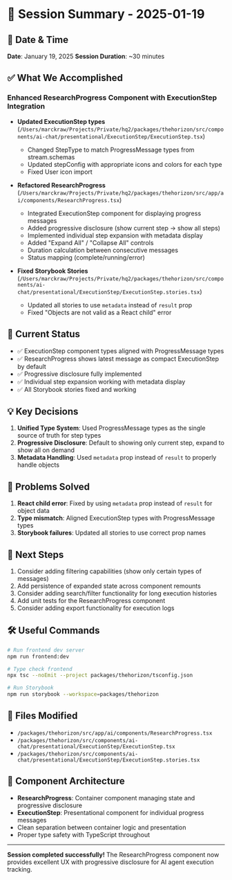 # 📝 Session Summary - 2025-01-19

## 📅 Date & Time
**Date**: January 19, 2025
**Session Duration**: ~30 minutes

## ✅ What We Accomplished

### Enhanced ResearchProgress Component with ExecutionStep Integration
- **Updated ExecutionStep types** (`/Users/marckraw/Projects/Private/hq2/packages/thehorizon/src/components/ai-chat/presentational/ExecutionStep/ExecutionStep.tsx`)
  - Changed StepType to match ProgressMessage types from stream.schemas
  - Updated stepConfig with appropriate icons and colors for each type
  - Fixed User icon import

- **Refactored ResearchProgress** (`/Users/marckraw/Projects/Private/hq2/packages/thehorizon/src/app/ai/components/ResearchProgress.tsx`)
  - Integrated ExecutionStep component for displaying progress messages
  - Added progressive disclosure (show current step → show all steps)
  - Implemented individual step expansion with metadata display
  - Added "Expand All" / "Collapse All" controls
  - Duration calculation between consecutive messages
  - Status mapping (complete/running/error)

- **Fixed Storybook Stories** (`/Users/marckraw/Projects/Private/hq2/packages/thehorizon/src/components/ai-chat/presentational/ExecutionStep/ExecutionStep.stories.tsx`)
  - Updated all stories to use `metadata` instead of `result` prop
  - Fixed "Objects are not valid as a React child" error

## 🎯 Current Status
- ✅ ExecutionStep component types aligned with ProgressMessage types
- ✅ ResearchProgress shows latest message as compact ExecutionStep by default
- ✅ Progressive disclosure fully implemented
- ✅ Individual step expansion working with metadata display
- ✅ All Storybook stories fixed and working

## 💡 Key Decisions
1. **Unified Type System**: Used ProgressMessage types as the single source of truth for step types
2. **Progressive Disclosure**: Default to showing only current step, expand to show all on demand
3. **Metadata Handling**: Used `metadata` prop instead of `result` to properly handle objects

## 🐛 Problems Solved
1. **React child error**: Fixed by using `metadata` prop instead of `result` for object data
2. **Type mismatch**: Aligned ExecutionStep types with ProgressMessage types
3. **Storybook failures**: Updated all stories to use correct prop names

## 📍 Next Steps
1. Consider adding filtering capabilities (show only certain types of messages)
2. Add persistence of expanded state across component remounts
3. Consider adding search/filter functionality for long execution histories
4. Add unit tests for the ResearchProgress component
5. Consider adding export functionality for execution logs

## 🛠️ Useful Commands
```bash
# Run frontend dev server
npm run frontend:dev

# Type check frontend
npx tsc --noEmit --project packages/thehorizon/tsconfig.json

# Run Storybook
npm run storybook --workspace=packages/thehorizon
```

## 📂 Files Modified
- `/packages/thehorizon/src/app/ai/components/ResearchProgress.tsx`
- `/packages/thehorizon/src/components/ai-chat/presentational/ExecutionStep/ExecutionStep.tsx`
- `/packages/thehorizon/src/components/ai-chat/presentational/ExecutionStep/ExecutionStep.stories.tsx`

## 🎨 Component Architecture
- **ResearchProgress**: Container component managing state and progressive disclosure
- **ExecutionStep**: Presentational component for individual progress messages
- Clean separation between container logic and presentation
- Proper type safety with TypeScript throughout

---

**Session completed successfully!** The ResearchProgress component now provides excellent UX with progressive disclosure for AI agent execution tracking.